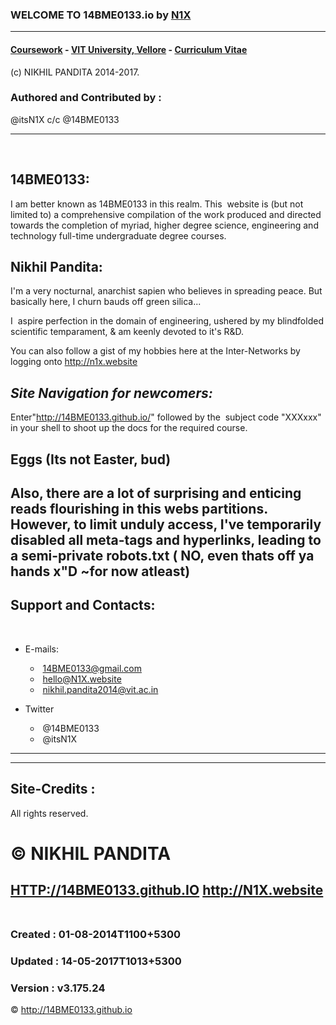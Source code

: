 ### WELCOME TO 14BME0133.io by [N1X](http://N1X.website)
---

#### [Coursework](github.com/14BME0133) - [VIT University, Vellore](github.com/VITuni) - [Curriculum Vitae](http://in.linkedin.com/in/itsN1X)
(c) NIKHIL PANDITA 2014-2017.

### Authored and Contributed by :  
@itsN1X c/c @14BME0133

---
 
 
## 14BME0133:
I am better known as 14BME0133 in this realm. This  website is (but not limited to) a comprehensive compilation of the work produced and directed towards the completion of myriad, higher degree science, engineering and technology full-time undergraduate degree courses. 
 
## Nikhil Pandita: 
I'm a very nocturnal, anarchist sapien who believes in spreading peace.
But basically here, I churn bauds off green silica...

I  aspire perfection in the domain of engineering, ushered by my blindfolded scientific temparament, & am keenly devoted to it's R&D.

You can also follow a gist of my hobbies here at the Inter-Networks by logging onto http://n1x.website
    
## *Site Navigation for newcomers:* 
Enter"http://14BME0133.github.io/" followed by the  subject code "XXXxxx" in your shell to shoot up the docs for the required course.     


## Eggs (Its not Easter, bud) 
Also, there are a lot of surprising and enticing reads flourishing in this webs partitions. However, to limit unduly access, I've temporarily disabled all meta-tags and hyperlinks, leading to a semi-private robots.txt ( NO, even thats off ya hands x"D ~for now atleast) 
    
---

## Support and Contacts:
 
* E-mails:
  *  14BME0133@gmail.com
  *  hello@N1X.website
  *  nikhil.pandita2014@vit.ac.in
   
* Twitter
  *  @14BME0133
  *  @itsN1X
  
---

---


## Site-Credits : 
All rights reserved. 

# © NIKHIL PANDITA
<HTTP://14BME0133.github.IO>
<http://N1X.website>
 
---  
### Created : 01-08-2014T1100+5300
### Updated : 14-05-2017T1013+5300
### Version : v3.175.24
© <http://14BME0133.github.io>
